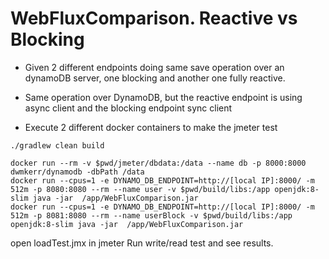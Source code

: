 # WebFluxComparison. Reactive vs Blocking

* Given 2 different endpoints doing same save operation over an dynamoDB server, one blocking and another one fully reactive.
* Same operation over DynamoDB, but the reactive endpoint is using async client and the blocking endpoint sync client 

* Execute 2 different docker containers to make the jmeter test

```
./gradlew clean build
```

```
docker run --rm -v $pwd/jmeter/dbdata:/data --name db -p 8000:8000 dwmkerr/dynamodb -dbPath /data
docker run --cpus=1 -e DYNAMO_DB_ENDPOINT=http://[local IP]:8000/ -m 512m -p 8080:8080 --rm --name user -v $pwd/build/libs:/app openjdk:8-slim java -jar  /app/WebFluxComparison.jar
docker run --cpus=1 -e DYNAMO_DB_ENDPOINT=http://[local IP]:8000/ -m 512m -p 8081:8080 --rm --name userBlock -v $pwd/build/libs:/app openjdk:8-slim java -jar  /app/WebFluxComparison.jar
```


open loadTest.jmx in jmeter
Run write/read test and see results.
